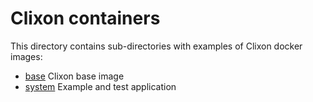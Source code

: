 # Clixon containers

This directory contains sub-directories with examples of Clixon docker images:

  * [base](base/README.md)      Clixon base image 
  * [system](system/README.md)  Example and test application 

